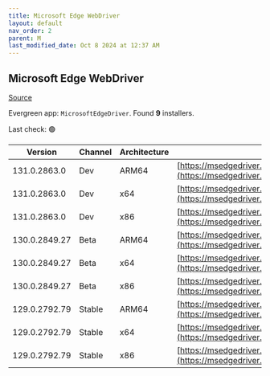 ```yaml
---
title: Microsoft Edge WebDriver
layout: default
nav_order: 2
parent: M
last_modified_date: Oct 8 2024 at 12:37 AM
---
```


## Microsoft Edge WebDriver

[Source](https://www.microsoft.com/edge)

Evergreen app: `MicrosoftEdgeDriver`. Found **9** installers.

Last check: 🟢

| Version       | Channel | Architecture | URI                                                                                                                                            |
| ------------- | ------- | ------------ | ---------------------------------------------------------------------------------------------------------------------------------------------- |
| 131.0.2863.0  | Dev     | ARM64        | [https://msedgedriver.azureedge.net/131.0.2863.0/edgedriver_arm64.zip](https://msedgedriver.azureedge.net/131.0.2863.0/edgedriver_arm64.zip)   |
| 131.0.2863.0  | Dev     | x64          | [https://msedgedriver.azureedge.net/131.0.2863.0/edgedriver_win64.zip](https://msedgedriver.azureedge.net/131.0.2863.0/edgedriver_win64.zip)   |
| 131.0.2863.0  | Dev     | x86          | [https://msedgedriver.azureedge.net/131.0.2863.0/edgedriver_win32.zip](https://msedgedriver.azureedge.net/131.0.2863.0/edgedriver_win32.zip)   |
| 130.0.2849.27 | Beta    | ARM64        | [https://msedgedriver.azureedge.net/130.0.2849.27/edgedriver_arm64.zip](https://msedgedriver.azureedge.net/130.0.2849.27/edgedriver_arm64.zip) |
| 130.0.2849.27 | Beta    | x64          | [https://msedgedriver.azureedge.net/130.0.2849.27/edgedriver_win64.zip](https://msedgedriver.azureedge.net/130.0.2849.27/edgedriver_win64.zip) |
| 130.0.2849.27 | Beta    | x86          | [https://msedgedriver.azureedge.net/130.0.2849.27/edgedriver_win32.zip](https://msedgedriver.azureedge.net/130.0.2849.27/edgedriver_win32.zip) |
| 129.0.2792.79 | Stable  | ARM64        | [https://msedgedriver.azureedge.net/129.0.2792.79/edgedriver_arm64.zip](https://msedgedriver.azureedge.net/129.0.2792.79/edgedriver_arm64.zip) |
| 129.0.2792.79 | Stable  | x64          | [https://msedgedriver.azureedge.net/129.0.2792.79/edgedriver_win64.zip](https://msedgedriver.azureedge.net/129.0.2792.79/edgedriver_win64.zip) |
| 129.0.2792.79 | Stable  | x86          | [https://msedgedriver.azureedge.net/129.0.2792.79/edgedriver_win32.zip](https://msedgedriver.azureedge.net/129.0.2792.79/edgedriver_win32.zip) |
